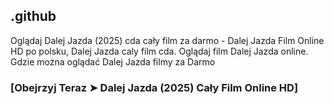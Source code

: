 ## .github

Oglądaj Dalej Jazda (2025) cda cały film za darmo - Dalej Jazda Film Online HD po polsku, Dalej Jazda caly film cda. Oglądaj film Dalej Jazda online. Gdzie można oglądać Dalej Jazda filmy za Darmo

### [Obejrzyj Teraz ➤ Dalej Jazda (2025) Cały Film Online HD]
